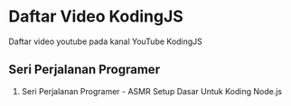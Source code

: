 # Daftar Video KodingJS

Daftar video youtube pada kanal YouTube KodingJS

## Seri Perjalanan Programer

1. Seri Perjalanan Programer - ASMR Setup Dasar Untuk Koding Node.js